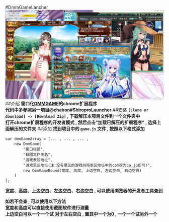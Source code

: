 #DmmGameLancher
![预览](doc/preview.png)
##介绍
**窗口化[DMMGAME](http://games.dmm.com/)的chrome扩展程序  
代码中多参照另一项目[@chabon#ShiroproLauncher](https://github.com/chabon/ShiroproLauncher)**
##安装
**`[Clone or download] -> [Download Zip]` , 下载解压本项目文件到一个文件夹中  
打开chrome扩展程序的开发者模式 , 然后点击"加载已解压的扩展程序" , 选择上面解压的文件夹**
##添加
**找到项目中的 `game.js` 文件 , 按照以下格式添加**

    var dmmGameArray = [... , ... , ... ,
        new DmmGame(
            "窗口标题",
            "截图文件夹名",
            "游戏表区地址",
            "游戏里区地址(注:没有里区的游戏则将表区地址中的com改为co.jp即可)",
            new DmmGameBound(宽度, 高度, 上边空白, 左边空白, 右边空白)
        )
    ];
**宽度、高度、上边空白、左边空白、右边空白 , 可以使用浏览器的开发者工具查到**  

**如若不会查 , 可以使用以下方法**  
**宽度和高度可以直接使用截图软件进行测量**  
**上边空白可以一个一个试**
**对于左右空白 , 置其中一个为0 , 一个一个试另外一个**
